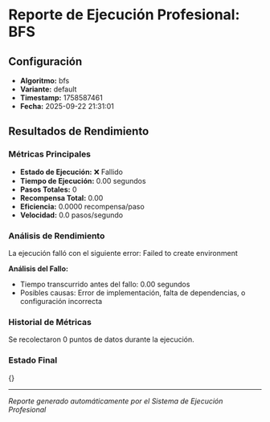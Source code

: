# Reporte de Ejecución Profesional: BFS

## Configuración
- **Algoritmo:** bfs
- **Variante:** default
- **Timestamp:** 1758587461
- **Fecha:** 2025-09-22 21:31:01

## Resultados de Rendimiento

### Métricas Principales
- **Estado de Ejecución:** ❌ Fallido
- **Tiempo de Ejecución:** 0.00 segundos
- **Pasos Totales:** 0
- **Recompensa Total:** 0.00
- **Eficiencia:** 0.0000 recompensa/paso
- **Velocidad:** 0.0 pasos/segundo

### Análisis de Rendimiento

La ejecución falló con el siguiente error: Failed to create environment

**Análisis del Fallo:**
- Tiempo transcurrido antes del fallo: 0.00 segundos
- Posibles causas: Error de implementación, falta de dependencias, o configuración incorrecta


### Historial de Métricas
Se recolectaron 0 puntos de datos durante la ejecución.

### Estado Final
{}

---
*Reporte generado automáticamente por el Sistema de Ejecución Profesional*
